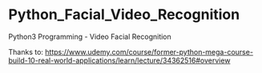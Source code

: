 # Python_Facial_Video_Recognition
Python3 Programming - Video Facial Recognition


Thanks to:
https://www.udemy.com/course/former-python-mega-course-build-10-real-world-applications/learn/lecture/34362516#overview
